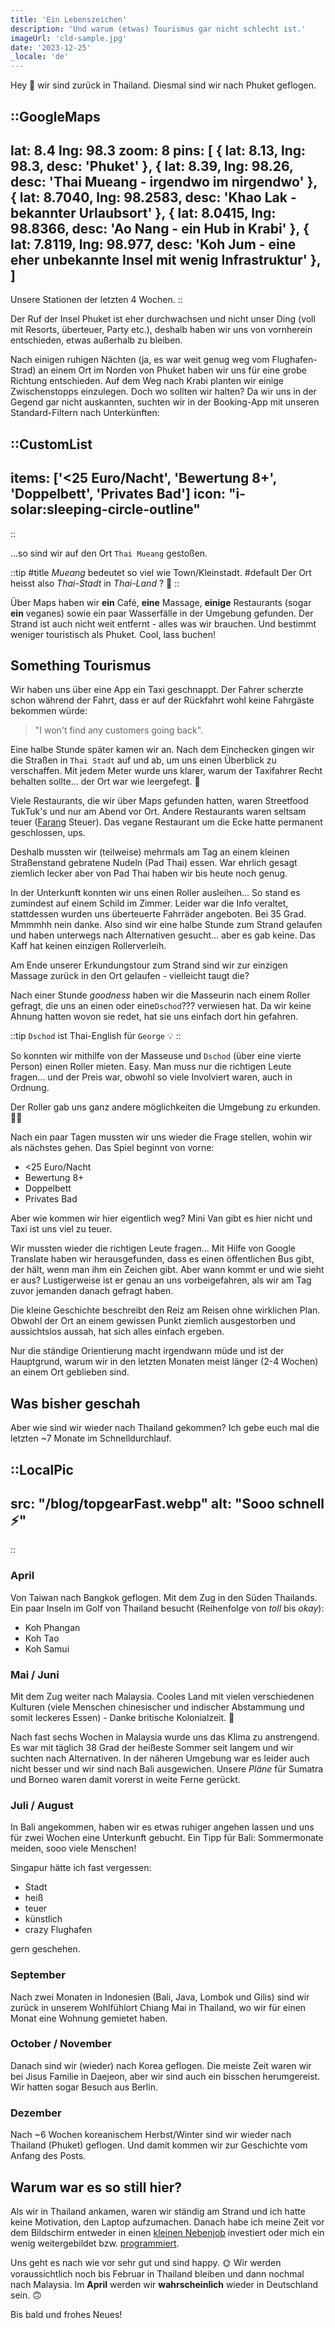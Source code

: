 ```yaml
---
title: 'Ein Lebenszeichen'
description: 'Und warum (etwas) Tourismus gar nicht schlecht ist.'
imageUrl: 'cld-sample.jpg'
date: '2023-12-25'
_locale: 'de'
---
```


Hey 👋 wir sind zurück in Thailand. Diesmal sind wir nach Phuket geflogen.

::GoogleMaps
---
lat: 8.4
lng: 98.3
zoom: 8
pins: [
  { lat: 8.13, lng: 98.3, desc: 'Phuket' },
  { lat: 8.39, lng: 98.26, desc: 'Thai Mueang - irgendwo im nirgendwo' },
  { lat: 8.7040, lng: 98.2583, desc: 'Khao Lak - bekannter Urlaubsort' },
  { lat: 8.0415, lng: 98.8366, desc: 'Ao Nang - ein Hub in Krabi' },
  { lat: 7.8119, lng: 98.977, desc: 'Koh Jum - eine eher unbekannte Insel mit wenig Infrastruktur' },
  ]
---
Unsere Stationen der letzten 4 Wochen.
::

Der Ruf der Insel Phuket ist eher durchwachsen und nicht unser Ding
(voll mit Resorts, überteuer, Party etc.), deshalb haben wir uns von vornherein
entschieden, etwas außerhalb zu bleiben.

<!-- img von strand mit flugzeug ausserhalb von phuket (symbolbild)-->

Nach einigen ruhigen Nächten (ja, es war weit genug weg vom Flughafen-Strad) an
einem Ort im Norden von Phuket haben wir uns für
eine grobe Richtung entschieden. Auf dem Weg nach Krabi planten wir einige
Zwischenstopps einzulegen. Doch wo sollten wir halten?
Da wir uns in der Gegend gar nicht auskannten, suchten wir in der Booking-App mit
unseren Standard-Filtern nach Unterkünften:

::CustomList
---
items: ['<25 Euro/Nacht', 'Bewertung 8+', 'Doppelbett', 'Privates Bad']
icon: "i-solar:sleeping-circle-outline"
---
::

...so sind wir auf den Ort `Thai Mueang` gestoßen.

::tip
#title
_Mueang_ bedeutet so viel wie Town/Kleinstadt.
#default
Der Ort heisst also _Thai-Stadt_ in _Thai-Land_ ? 🤭
::

Über Maps haben wir **ein** Café, **eine** Massage, **einige** Restaurants
(sogar **ein** veganes) sowie ein paar Wasserfälle in der Umgebung gefunden.
Der Strand ist auch nicht weit entfernt - alles was wir brauchen. Und bestimmt weniger touristisch als Phuket.
Cool, lass buchen!

## Something Tourismus
Wir haben uns über eine App ein Taxi geschnappt.
Der Fahrer scherzte schon während der Fahrt, dass er auf der Rückfahrt wohl
keine Fahrgäste bekommen würde:
> "I won't find any customers going back".

<!-- Das klingt nach dem Gegenteil von Phuket. Gut? -->

Eine halbe Stunde später kamen wir an. Nach dem Einchecken gingen wir
die Straßen in `Thai Stadt` auf und ab, um uns einen Überblick zu verschaffen.
Mit jedem Meter wurde uns klarer, warum der Taxifahrer Recht behalten sollte...
der Ort war wie leergefegt. 🫠

Viele Restaurants, die wir über Maps gefunden hatten, waren Streetfood TukTuk's und
nur am Abend vor Ort. Andere Restaurants waren seltsam teuer
([Farang](https://en.wikipedia.org/wiki/Farang#South_Asia) Steuer).
Das vegane Restaurant um die Ecke hatte permanent geschlossen, ups.

Deshalb mussten wir (teilweise) mehrmals am Tag an einem kleinen Straßenstand
gebratene Nudeln (Pad Thai) essen. War ehrlich gesagt ziemlich lecker aber von
Pad Thai haben wir bis heute noch genug.

In der Unterkunft konnten wir uns einen Roller ausleihen... So stand es zumindest
auf einem Schild im Zimmer. Leider war die Info veraltet, stattdessen wurden uns
überteuerte Fahrräder angeboten. Bei 35 Grad. Mmmmhh nein danke.
Also sind wir eine halbe Stunde zum Strand gelaufen und haben unterwegs nach
Alternativen gesucht... aber es gab keine. Das Kaff hat keinen einzigen Rollerverleih.

Am Ende unserer Erkundungstour zum Strand sind wir zur
einzigen Massage zurück in den Ort gelaufen - vielleicht taugt die?

<!-- 6o minutes later to blessed to be stressed -->

Nach einer Stunde _goodness_ haben wir die Masseurin nach einem Roller gefragt,
die uns an einen oder eine`Dschod`??? verwiesen hat.
Da wir keine Ahnung hatten wovon sie redet, hat sie uns einfach dort hin gefahren.

::tip
`Dschod` ist Thai-English für `George` 💡
::

So konnten wir mithilfe von der Masseuse und `Dschod` (über eine vierte Person)
einen Roller mieten. Easy.
Man muss nur die richtigen Leute fragen... und der Preis war, obwohl so viele
Involviert waren, auch in Ordnung.

Der Roller gab uns ganz andere möglichkeiten die Umgebung zu erkunden. 🙏🏻

<!-- Wasserfall image -->

Nach ein paar Tagen mussten wir uns wieder die Frage stellen, wohin wir als
nächstes gehen. Das Spiel beginnt von vorne:
- <25 Euro/Nacht
- Bewertung 8+
- Doppelbett
- Privates Bad

Aber wie kommen wir hier eigentlich weg? Mini Van gibt es hier nicht und Taxi
ist uns viel zu teuer.

Wir mussten wieder die richtigen Leute fragen... Mit Hilfe von Google Translate
haben wir herausgefunden, dass es einen öffentlichen Bus gibt, der hält,
wenn man ihm ein Zeichen gibt. Aber wann kommt er und wie sieht er aus?
Lustigerweise ist er genau an uns vorbeigefahren,
als wir am Tag zuvor jemanden danach gefragt haben.

Die kleine Geschichte beschreibt den Reiz am Reisen ohne wirklichen Plan.
Obwohl der Ort an einem gewissen Punkt ziemlich ausgestorben und aussichtslos
aussah, hat sich alles einfach ergeben.

Nur die ständige Orientierung macht irgendwann müde und ist der Hauptgrund,
warum wir in den letzten Monaten meist länger (2-4 Wochen) an einem Ort
geblieben sind.

## Was bisher geschah
Aber wie sind wir wieder nach Thailand gekommen?
Ich gebe euch mal die letzten ~7 Monate im Schnelldurchlauf.

::LocalPic
---
src: "/blog/topgearFast.webp"
alt: "Sooo schnell ⚡"
---
::

### April
Von Taiwan nach Bangkok geflogen. Mit dem Zug in den Süden Thailands.
Ein paar Inseln im Golf von Thailand besucht (Reihenfolge von _toll_ bis _okay_):
- Koh Phangan
- Koh Tao
- Koh Samui

<!-- imgs thailand -->

### Mai / Juni
Mit dem Zug weiter nach Malaysia. Cooles Land mit vielen verschiedenen Kulturen
(viele Menschen chinesischer und indischer Abstammung und somit
leckeres Essen) - Danke britische Kolonialzeit. 😬

<!-- imgs malaysia -->

Nach fast sechs Wochen in Malaysia wurde uns das Klima zu anstrengend.
Es war mit täglich 38 Grad der heißeste Sommer seit langem und wir suchten nach Alternativen.
In der näheren Umgebung war es leider auch nicht besser und wir sind nach Bali ausgewichen.
Unsere _Pläne_ für Sumatra und Borneo waren damit vorerst in weite Ferne gerückt.

### Juli / August
In Bali angekommen, haben wir es etwas ruhiger angehen lassen und uns für zwei
Wochen eine Unterkunft gebucht. Ein Tipp für Bali: Sommermonate meiden, sooo viele Menschen!

<!-- img indonesia -->

Singapur hätte ich fast vergessen:
- Stadt
- heiß
- teuer
- künstlich
- crazy Flughafen

gern geschehen.

<!-- img singapore -->

### September
Nach zwei Monaten in Indonesien (Bali, Java, Lombok und Gilis) sind wir zurück
in unserem Wohlfühlort Chiang Mai in Thailand, wo wir für einen Monat eine Wohnung
gemietet haben.

<!-- img chiang mai -->

### October / November
Danach sind wir (wieder) nach Korea geflogen. Die meiste Zeit waren wir bei Jisus
Familie in Daejeon, aber wir sind auch ein bisschen herumgereist.
Wir hatten sogar Besuch aus Berlin.

<!-- imgs with tobi und paula -->

### Dezember
Nach ~6 Wochen koreanischem Herbst/Winter sind wir wieder nach Thailand (Phuket)
geflogen. Und damit kommen wir zur Geschichte vom Anfang des Posts.

## Warum war es so still hier?
Als wir in Thailand ankamen, waren wir ständig am Strand und ich hatte keine
Motivation, den Laptop aufzumachen. Danach habe ich meine Zeit vor dem Bildschirm
entweder in einen
[kleinen Nebenjob](https://www.hosteurope.de/blog/author/patrik-vogel/)
investiert oder mich ein wenig weitergebildet bzw.
[programmiert](https://esti.patbird.me).

Uns geht es nach wie vor sehr gut und sind happy. 🌞
Wir werden voraussichtlich noch bis Februar in Thailand bleiben und dann nochmal
nach Malaysia. Im **April** werden wir **wahrscheinlich** wieder in Deutschland sein.
🙃

Bis bald und frohes Neues!
